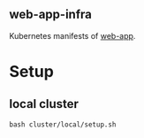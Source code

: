 web-app-infra
-----

Kubernetes manifests of [web-app](https://github.com/oyas/web-app).

# Setup

## local cluster

```
bash cluster/local/setup.sh
```

